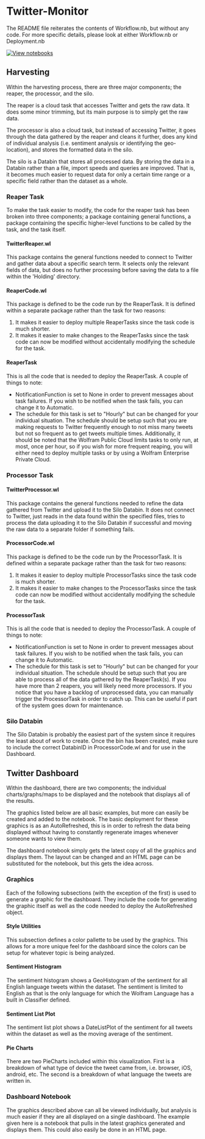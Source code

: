 # Twitter-Monitor #
The README file reiterates the contents of Workflow.nb, but without any code. For more specific details, please look at either Workflow.nb or Deployment.nb

[![View notebooks](https://wolfr.am/lA6mO5hv)](https://wolfr.am/xHSuB7xC)

## Harvesting ##
Within the harvesting process, there are three major components; the reaper, the processor, and the silo.

The reaper is a cloud task that accesses Twitter and gets the raw data. It does some minor trimming, but its main purpose is to simply get the raw data.

The processor is also a cloud task, but instead of accessing Twitter, it goes through the data gathered by the reaper and cleans it further, does any kind of individual analysis (i.e. sentiment analysis or identifying the geo-location), and stores the formatted data in the silo.

The silo is a Databin that stores all processed data. By storing the data in a Databin rather than a file, import speeds and queries are improved. That is, it becomes much easier to request data for only a certain time range or a specific field rather than the dataset as a whole.

### Reaper Task ###
To make the task easier to modify, the code for the reaper task has been broken into three components; a package containing general functions, a package containing the specific higher-level functions to be called by the task, and the task itself.

#### TwitterReaper.wl ####
This package contains the general functions needed to connect to Twitter and gather data about a specific search term. It selects only the relevant fields of data, but does no further processing before saving the data to a file within the 'Holding' directory.

#### ReaperCode.wl ####
This package is defined to be the code run by the ReaperTask. It is defined within a separate package rather than the task for two reasons:

1. It makes it easier to deploy multiple ReaperTasks since the task code is much shorter.
2. It makes it easier to make changes to the ReaperTasks since the task code can now be modified without accidentally modifying the schedule for the task.

#### ReaperTask ####
This is all the code that is needed to deploy the ReaperTask. A couple of things to note:

* NotificationFunction is set to None in order to prevent messages about task failures. If you wish to be notified when the task fails, you can change it to Automatic.
* The schedule for this task is set to "Hourly" but can be changed for your individual situation. The schedule should be setup such that you are making requests to Twitter frequently enough to not miss many tweets but not so frequent as to get tweets multiple times. Additionally, it should be noted that the Wolfram Public Cloud limits tasks to only run, at most, once per hour, so if you wish for more frequent reaping, you will either need to deploy multiple tasks or by using a Wolfram Enterprise Private Cloud.

### Processor Task ###

#### TwitterProcessor.wl ####
This package contains the general functions needed to refine the data gathered from Twitter and upload it to the Silo Databin. It does not connect to Twitter, just reads in the data found within the specified files, tries to process the data uploading it to the Silo Databin if successful and moving the raw data to a separate folder if something fails.

#### ProcessorCode.wl ####
This package is defined to be the code run by the ProcessorTask. It is defined within a separate package rather than the task for two reasons:

1. It makes it easier to deploy multiple ProcessorTasks since the task code is much shorter.
2. It makes it easier to make changes to the ProcessorTasks since the task code can now be modified without accidentally modifying the schedule for the task.

#### ProcessorTask ####
This is all the code that is needed to deploy the ProcessorTask. A couple of things to note:

* NotificationFunction is set to None in order to prevent messages about task failures. If you wish to be notified when the task fails, you can change it to Automatic.
* The schedule for this task is set to "Hourly" but can be changed for your individual situation. The schedule should be setup such that you are able to process all of the data gathered by the ReaperTask(s). If you have more than 2 reapers, you will likely need more processors. If you notice that you have a backlog of unprocessed data, you can manually trigger the ProcessorTask in order to catch up. This can be useful if part of the system goes down for maintenance.

### Silo Databin ###
The Silo Databin is probably the easiest part of the system since it requires the least about of work to create. Once the bin has been created, make sure to include the correct DatabinID in ProcessorCode.wl and for use in the Dashboard.

## Twitter Dashboard ##
Within the dashboard, there are two components; the individual charts/graphs/maps to be displayed and the notebook that displays all of the results.

The graphics listed below are all basic examples, but more can easily be created and added to the notebook. The basic deployment for these graphics is as an AutoRefreshed, this is in order to refresh the data being displayed without having to constantly regenerate images whenever someone wants to view them.

The dashboard notebook simply gets the latest copy of all the graphics and displays them. The layout can be changed and an HTML page can be substituted for the notebook, but this gets the idea across.

### Graphics ###
Each of the following subsections (with the exception of the first) is used to generate a graphic for the dashboard. They include the code for generating the graphic itself as well as the code needed to deploy the AutoRefreshed object.

#### Style Utilities ####
This subsection defines a color pallette to be used by the graphics. This allows for a more unique feel for the dashboard since the colors can be setup for whatever topic is being analyzed.

#### Sentiment Histogram ####
The sentiment histogram shows a GeoHistogram of the sentiment for all English language tweets within the dataset. The sentiment is limited to English as that is the only language for which the Wolfram Language has a built in Classifier defined.

#### Sentiment List Plot ####
The sentiment list plot shows a DateListPlot of the sentiment for all tweets within the dataset as well as the moving average of the sentiment.

#### Pie Charts ####
There are two PieCharts included within this visualization. First is a breakdown of what type of device the tweet came from, i.e. browser, iOS, android, etc. The second is a breakdown of what language the tweets are written in.

### Dashboard Notebook ###
The graphics described above can all be viewed individually, but analysis is much easier if they are all displayed on a single dashboard. The example given here is a notebook that pulls in the latest graphics generated and displays them. This could also easily be done in an HTML page.
